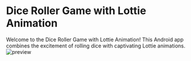 # Dice Roller Game with Lottie Animation
Welcome to the Dice Roller Game with Lottie Animation! This Android app combines the excitement of rolling dice with captivating Lottie animations.<br>
![preview](https://github.com/AngryFalcon89/DiceRollerGame/assets/91687355/d32d4c68-b44d-4a49-a5e5-ed13674c8a23)
